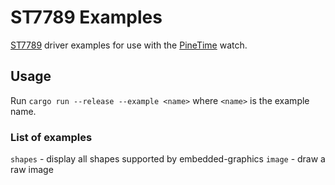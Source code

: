 # ST7789 Examples
[ST7789](https://github.com/almindor/st7789) driver examples for use with the [PineTime](https://wiki.pine64.org/index.php/PineTime) watch.

## Usage

Run `cargo run --release --example <name>` where `<name>` is the example name.

### List of examples

`shapes` - display all shapes supported by embedded-graphics
`image` - draw a raw image